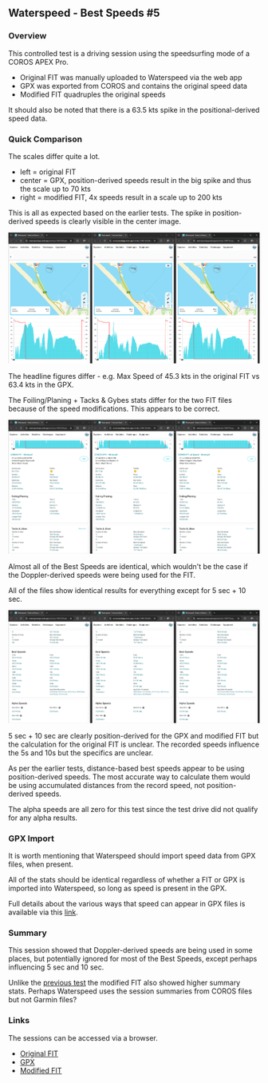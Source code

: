 ## Waterspeed - Best Speeds #5

### Overview

This controlled test is a driving session using the speedsurfing mode of a COROS APEX Pro.

- Original FIT was manually uploaded to Waterspeed via the web app
- GPX was exported from COROS and contains the original speed data
- Modified FIT quadruples the original speeds

It should also be noted that there is a 63.5 kts spike in the positional-derived speed data.



### Quick Comparison

The scales differ quite a lot.

- left = original FIT
- center = GPX, position-derived speeds result in the big spike and thus the scale up to 70 kts
- right = modified FIT, 4x speeds result in a scale up to 200 kts

This is all as expected based on the earlier tests. The spike in position-derived speeds is clearly visible in the center image.

![comparison-1](img/comparison-1.png)



The headline figures differ - e.g. Max Speed of 45.3 kts in the original FIT vs 63.4 kts in the GPX.

The Foiling/Planing + Tacks & Gybes stats differ for the two FIT files because of the speed modifications. This appears to be correct.

![comparison-2](img/comparison-2.png)



Almost all of the Best Speeds are identical, which wouldn't be the case if the Doppler-derived speeds were being used for the FIT.

All of the files show identical results for everything except for 5 sec + 10 sec.

![comparison-3](img/comparison-3.png)



5 sec + 10 sec are clearly position-derived for the GPX and modified FIT but the calculation for the original FIT is unclear. The recorded speeds influence the 5s and 10s but the specifics are unclear.

As per the earlier tests, distance-based best speeds appear to be using position-derived speeds. The most accurate way to calculate them would be using accumulated distances from the record speed, not position-derived speeds.

The alpha speeds are all zero for this test since the test drive did not qualify for any alpha results.



### GPX Import

It is worth mentioning that Waterspeed should import speed data from GPX files, when present.

All of the stats should be identical regardless of whether a FIT or GPX is imported into Waterspeed, so long as speed is present in the GPX.

Full details about the various ways that speed can appear in GPX files is available via this [link](https://logiqx.github.io/gps-wizard/gpx/speed.html).



### Summary

This session showed that Doppler-derived speeds are being used in some places, but potentially ignored for most of the Best Speeds, except perhaps influencing 5 sec and 10 sec.

Unlike the [previous test](../session-4/README.md) the modified FIT also showed higher summary stats. Perhaps Waterspeed uses the session summaries from COROS files but not Garmin files?



### Links

The sessions can be accessed via a browser.

- [Original FIT](https://waterspeedapp.web.app/activity/-OWCE2DgJeZZNR0sAxTa)
- [GPX](https://waterspeedapp.web.app/activity/-OWCDwQWB_uqZFFyvyDb)
- [Modified FIT](https://waterspeedapp.web.app/activity/-OWF7EbuqCwkH9ZwdtiQ)
